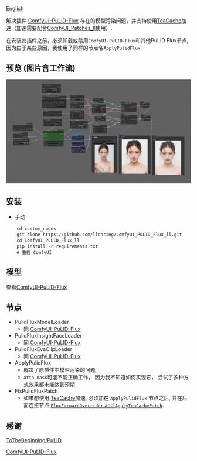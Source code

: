 [English](README.md)

解决插件 [ComfyUI-PuLID-Flux](https://github.com/balazik/ComfyUI-PuLID-Flux) 存在的模型污染问题，并支持使用[TeaCache](https://github.com/ali-vilab/TeaCache)加速（加速需要配合[ComfyUI_Patches_ll](https://github.com/lldacing/ComfyUI_Patches_ll)使用）.

在安装此插件之前，必须卸载或禁用`ComfyUI-PuLID-Flux`和其他PuLID Flux节点, 因为由于某些原因，我使用了同样的节点名`ApplyPulidFlux`

## 预览 (图片含工作流)
![save api extended](examples/PuLID_with_teacache.png)

## 安装

- 手动
```shell
    cd custom_nodes
    git clone https://github.com/lldacing/ComfyUI_PuLID_Flux_ll.git
    cd ComfyUI_PuLID_Flux_ll
    pip install -r requirements.txt
    # 重启 ComfyUI
```
## 模型
查看[ComfyUI-PuLID-Flux](https://github.com/balazik/ComfyUI-PuLID-Flux)

## 节点
- PulidFluxModelLoader
  - 同 [ComfyUI-PuLID-Flux](https://github.com/balazik/ComfyUI-PuLID-Flux)
- PulidFluxInsightFaceLoader
  - 同 [ComfyUI-PuLID-Flux](https://github.com/balazik/ComfyUI-PuLID-Flux)
- PulidFluxEvaClipLoader
  - 同 [ComfyUI-PuLID-Flux](https://github.com/balazik/ComfyUI-PuLID-Flux)
- ApplyPulidFlux
  - 解决了原插件中模型污染的问题
  - `attn_mask`可能不能正确工作， 因为我不知道如何实现它， 尝试了多种方式效果都未能达到预期
- FixPulidFluxPatch
  - 如果想使用 [TeaCache](https://github.com/ali-vilab/TeaCache)加速, 必须加在 `ApplyPulidFlux` 节点之后, 并在后面连接节点 [`FluxForwardOverrider` and `ApplyTeaCachePatch`](https://github.com/lldacing/ComfyUI_Patches_ll).

## 感谢

[ToTheBeginning/PuLID](https://github.com/ToTheBeginning/PuLID)

[ComfyUI-PuLID-Flux](https://github.com/balazik/ComfyUI-PuLID-Flux)

